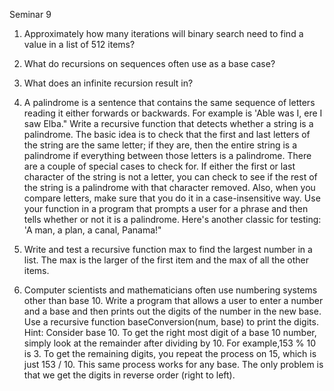Seminar 9

1. Approximately how many iterations will binary search need to find a value in a list of 512 items?
2. What do recursions on sequences often use as a base case?
3. What does an infinite recursion result in?
4. A palindrome is a sentence that contains the same sequence of letters reading it either forwards or backwards. For example is &#39;Able was I, ere I saw Elba.&quot; Write a recursive function that detects whether a string is a palindrome. The basic idea is to check that the first and last letters of the string are the same letter; if they are, then the entire string is a palindrome if everything between those letters is a palindrome. There are a couple of special cases to check for. If either the first or last character of the string is not a letter, you can check to see if the rest of the string is a palindrome with that character removed. Also, when you compare letters, make sure that you do it in a case-insensitive way.
Use your function in a program that prompts a user for a phrase and then tells whether or not it is a palindrome. Here&#39;s another classic for testing: &#39;A man, a plan, a canal, Panama!&quot;

5. Write and test a recursive function max to find the largest number in a list. The max is the larger of the first item and the max of all the other items.
6. Computer scientists and mathematicians often use numbering systems other than base 10. Write a program that allows a user to enter a number and a base and then prints out the digits of the number in the new base. Use a recursive function baseConversion(num, base) to print the digits. Hint: Consider base 10. To get the right most digit of a base 10 number, simply look at the remainder after dividing by 10. For example,153 % 10 is 3. To get the remaining digits, you repeat the process on 15, which is just 153 / 10. This same process works for any base. The only problem is that we get the digits in reverse order (right to left).
